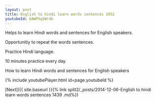 ```yaml
---
layout: post
title: English to hindi learn words sentences 1052 
youtubeId: 6AWPXqSWrdk
---
```

 
 
Helps to learn Hindi words and sentences for English speakers.

Opportunitiy to repeat the words sentences. 

Practice Hindi language. 
 
10 minutes practice every day. 
 
How to learn Hindi words and sentences for English speakers 
 
{% include youtubePlayer.html id=page.youtubeId %}
 
 
[Next]({{ site.baseurl }}{% link  split2/_posts/2014-12-06-English to hindi learn words sentences 1439 .md%})
 
